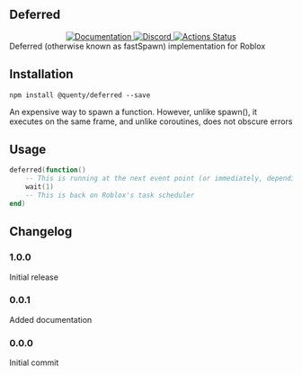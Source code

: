 ## Deferred
<div align="center">
  <a href="http://quenty.github.io/api/">
    <img src="https://img.shields.io/badge/docs-website-green.svg" alt="Documentation" />
  </a>
  <a href="https://discord.gg/mhtGUS8">
    <img src="https://img.shields.io/badge/discord-nevermore-blue.svg" alt="Discord" />
  </a>
  <a href="https://github.com/Quenty/NevermoreEngine/actions">
    <img src="https://github.com/Quenty/NevermoreEngine/workflows/lint/badge.svg" alt="Actions Status" />
  </a>
</div>
Deferred (otherwise known as fastSpawn) implementation for Roblox

## Installation
```
npm install @quenty/deferred --save
```

An expensive way to spawn a function. However, unlike spawn(), it executes on the same frame, and unlike coroutines, does not obscure errors


## Usage
```lua
deferred(function()
	-- This is running at the next event point (or immediately, depending on event mode)
	wait(1)
	-- This is back on Roblox's task scheduler
end)
```
## Changelog

### 1.0.0
Initial release

### 0.0.1
Added documentation

### 0.0.0
Initial commit